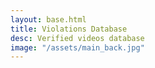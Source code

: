 ```yaml
---
layout: base.html
title: Violations Database
desc: Verified videos database
image: "/assets/main_back.jpg"
---
```

